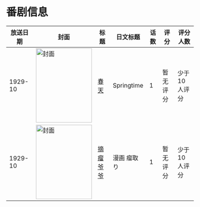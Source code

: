 # 番剧信息

|放送日期|封面|标题|日文标题|话数|评分|评分人数|
|---|---|---|---|---|---|---|
|1929-10|<img src="//lain.bgm.tv/pic/cover/c/34/5d/149053_E2529.jpg" alt="封面" style="width:150px;height:200px;object-fit:cover;">|[春天](https://bangumi.tv/subject/149053)|Springtime|1|暂无评分|少于10人评分|
|1929-10|<img src="//lain.bgm.tv/pic/cover/c/88/73/113448_v0AY4.jpg" alt="封面" style="width:150px;height:200px;object-fit:cover;">|[摘瘤爷爷](https://bangumi.tv/subject/113448)|漫画 瘤取り|1|暂无评分|少于10人评分|
